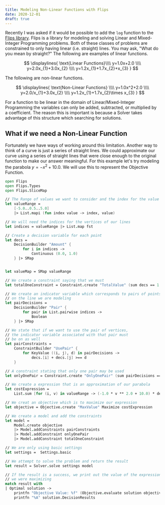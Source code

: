 ```yaml
---
title: Modeling Non-Linear Functions with Flips
date: 2020-12-01
draft: true
---
```


Recently I was asked if it would be possible to add the `log` function to the [Flips library](https://flipslibrary.com). Flips is a library for modeling and solving Linear and Mixed-Integer Programming problems. Both of these classes of problems are constrained to only having linear (i.e. straight) lines. You may ask, "What do you mean by straight?" The following are examples of linear functions.

$$
\displaylines{
\text{Linear Functions}\\\\
y=1.0x+2.0 \\\\
y=2.0x_{1}+3.0x_{2} \\\\
y=1.2x_{1}+1.7x_{2}+x_{3}
}
$$

The following are non-linear functions.

$$
\displaylines{
\text{Non-Linear Functions} \\\\
y=1.0x^2+2.0 \\\\
y=2.0/x_{1}+3.0x_{2} \\\\
y=1.2x_{1}+1.7x_{2}\times x_{3}
}
$$

For a function to be linear in the domain of Linear/Mixed-Integer Programming the variables can only be added, subtracted, or multiplied by a coefficient. The reason this is important is because a Solver takes advantage of this structure which searching for solutions.

## What if we need a Non-Linear Function

Fortunately we have ways of working around this limitation. Another way to think of a curve is just a series of straight lines. We could approximate our curve using a series of straight lines that were close enough to the original function to make our answer meaningful. For this example let's try modeling the parabola $y=-x^2+10.0$. We will use this to represent the Objective Function.


```fsharp
open Flips
open Flips.Types
open Flips.SliceMap

// The Range of values we want to consider and the index for the value
let valueRange =
    [-5.0..0.5..5.0]
    |> List.mapi (fun index value -> index, value)

// We will need the indices for the vertices of our lines
let indices = valueRange |> List.map fst

// Create a decision variable for each point
let decs =
    DecisionBuilder "Amount" {
        for i in indices ->
            Continuous (0.0, 1.0)
    } |> SMap


let valueMap = SMap valueRange

// We create a constraint saying that we must 
let totalOneConstraint = Constraint.create "TotalValue" (sum decs == 1.0)

// We create an indicator variable which corresponds to pairs of points
// on the line we are modeling
let pairDecisions =
    DecisionBuilder "Pair" {
        for pair in List.pairwise indices ->
            Boolean
    } |> SMap

// We state that if we want to use the pair of vertices,
// the indicator variable associated with that pair must
// be on as well
let pairConstraints =
    ConstraintBuilder "UsePair" {
        for KeyValue ((i, j), d) in pairDecisions ->
            decs.[i] + decs.[j] >== d
    }

// A constraint stating that only one pair may be used
let onlyOnePair = Constraint.create "OnlyOnePair" (sum pairDecisions == 1.0)

// We create a expression that is an approximation of our parabola
let costExpression =
    List.sum [for (i, v) in valueRange -> (-1.0 * v ** 2.0 + 10.0) * decs.[i] ]

// We creat an objective which is to maximize our expression
let objective = Objective.create "MaxValue" Maximize costExpression

// We create a model and add the constraints
let model =
    Model.create objective
    |> Model.addConstraints pairConstraints
    |> Model.addConstraint onlyOnePair
    |> Model.addConstraint totalOneConstraint

// We are only using basic settings
let settings =  Settings.basic

// We attempt to solve the problem and return the result
let result = Solver.solve settings model

// If the result is a success, we print out the value of the expression
// we were maximizing
match result with
| Optimal solution ->
    printfn "Objective Value: %f" (Objective.evaluate solution objective)
    printfn "%A" solution.DecisionResults
```
